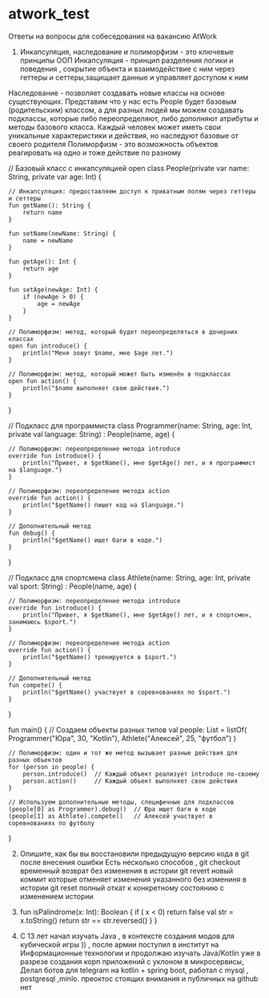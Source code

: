 # atwork_test
Ответы на вопросы для собеседования на вакансию AtWork
1. Инкапсуляция, наследование и полиморфизм - это ключевые принципы ООП
Инкапсуляция - принцип разделения логики и поведения , сокрытие объекта и взаимодействие с ним через геттеры и сеттеры,защищает данные и управляет доступом к ним

Наследование -  позволяет создавать новые классы на основе существующих.
Представим что у нас есть People будет базовым (родительским) классом, а для разных людей мы можем создавать подклассы, которые либо переопределяют, либо дополняют атрибуты и методы базового класса. Каждый человек может иметь свои уникальные характеристики и действия, но наследуют базовые от своего родителя
Полиморфизм - это возможность объектов реагировать на одно и тоже действие по разному

// Базовый класс с инкапсуляцией
open class People(private var name: String, private var age: Int) {

    // Инкапсуляция: предоставляем доступ к приватным полям через геттеры и сеттеры
    fun getName(): String {
        return name
    }

    fun setName(newName: String) {
        name = newName
    }

    fun getAge(): Int {
        return age
    }

    fun setAge(newAge: Int) {
        if (newAge > 0) {
            age = newAge
        }
    }

    // Полиморфизм: метод, который будет переопределяться в дочерних классах
    open fun introduce() {
        println("Меня зовут $name, мне $age лет.")
    }

    // Полиморфизм: метод, который может быть изменён в подклассах
    open fun action() {
        println("$name выполняет свои действия.")
    }
}

// Подкласс для программиста
class Programmer(name: String, age: Int, private val language: String) : People(name, age) {

    // Полиморфизм: переопределение метода introduce
    override fun introduce() {
        println("Привет, я $getName(), мне $getAge() лет, и я программист на $language.")
    }

    // Полиморфизм: переопределение метода action
    override fun action() {
        println("$getName() пишет код на $language.")
    }

    // Дополнительный метод
    fun debug() {
        println("$getName() ищет баги в коде.")
    }
}

// Подкласс для спортсмена
class Athlete(name: String, age: Int, private val sport: String) : People(name, age) {

    // Полиморфизм: переопределение метода introduce
    override fun introduce() {
        println("Привет, я $getName(), мне $getAge() лет, и я спортсмен, занимаюсь $sport.")
    }

    // Полиморфизм: переопределение метода action
    override fun action() {
        println("$getName() тренируется в $sport.")
    }

    // Дополнительный метод
    fun compete() {
        println("$getName() участвует в соревнованиях по $sport.")
    }
}

fun main() {
    // Создаем объекты разных типов
    val people: List<People> = listOf(
        Programmer("Юра", 30, "Kotlin"),
        Athlete("Алексей", 25, "футбол")
    )

    // Полиморфизм: один и тот же метод вызывает разные действия для разных объектов
    for (person in people) {
        person.introduce()  // Каждый объект реализует introduce по-своему
        person.action()     // Каждый объект выполняет свои действия
    }

    // Используем дополнительные методы, специфичные для подклассов
    (people[0] as Programmer).debug()  // Юра ищет баги в коде
    (people[1] as Athlete).compete()   // Алексей участвует в соревнованиях по футболу
}

2. Опишите, как бы вы восстановили предыдущую версию кода в git после внесения ошибки
Есть несколько способов , 
git checkout временный возврат без изменения в истории
git revert новый коммит которые отменяет изменения указанного  без измениня в истории
git reset полный откат к конкретному состоянию с изменением истории
3.  
    fun isPalindrome(x: Int): Boolean {
        if ( x < 0) return false
        val str = x.toString()
        return str == str.reversed()
    }
}

4. С 13 лет начал изучать Java , в контексте создания модов для кубической игры )) , после армии поступил в институт 
на Информационные технологии и продолжаю изучать Java/Kotlin уже в разрезе создания корп приложений с уклоном в микросервисы,
Делал ботов для telegram на kotlin + spring boot, работал с mysql , postgresql ,minlo. преоктос стоящих внимания и публичных  на github нет

